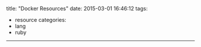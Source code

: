 title: "Docker Resources"
date: 2015-03-01 16:46:12
tags:
- resource
categories:
- lang
- ruby

---
